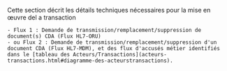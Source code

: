 Cette section décrit les détails techniques nécessaires pour la mise en œuvre del a transaction

    - Flux 1 : Demande de transmission/remplacement/suppression de document(s) CDA (Flux HL7-ORU)
    - ou Flux 2 : Demande de transmission/remplacement/suppression d'un document CDA (Flux HL7-MDM), et des flux d'accusés métier identifiés dans le [tableau des Acteurs/Transactions](acteurs-transactions.html#diagramme-des-acteurstransactions).